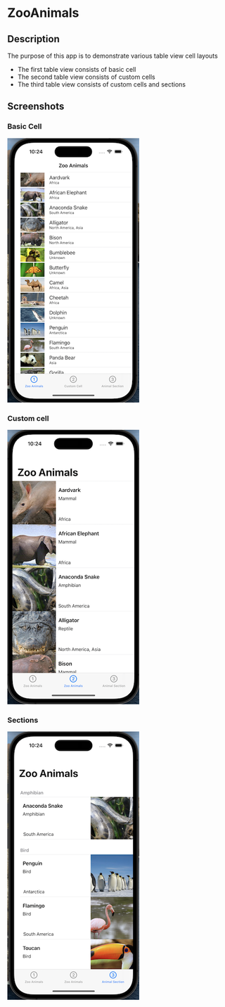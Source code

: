 # ZooAnimals 

## Description

The purpose of this app is to demonstrate various table view cell layouts
 - The first table view consists of basic cell
 - The second table view consists of custom cells
 - The third table view consists of custom cells and sections
 
 ## Screenshots
 
 ### Basic Cell
 ![basic cell](Assets/BasicCells.png)
 
 
 ### Custom cell
 ![custom cell](Assets/CustomCells.png)
 
 
 ### Sections
 ![cells-and-sections](Assets/AnimalSection.png)
 
